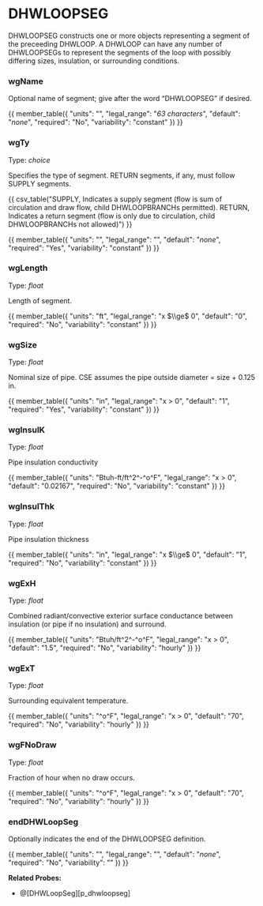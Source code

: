 # DHWLOOPSEG

DHWLOOPSEG constructs one or more objects representing a segment of the preceeding DHWLOOP. A DHWLOOP can have any number of DHWLOOPSEGs to represent the segments of the loop with possibly differing sizes, insulation, or surrounding conditions.

### wgName

Optional name of segment; give after the word “DHWLOOPSEG” if desired.

{{
  member_table({
    "units": "",
    "legal_range": "*63 characters*", 
    "default": "*none*",
    "required": "No",
    "variability": "constant" 
  })
}}

### wgTy

Type: *choice*

Specifies the type of segment.  RETURN segments, if any, must follow SUPPLY segments.

{{ csv_table("SUPPLY,    Indicates a supply segment (flow is sum of circulation and draw flow&comma; child DHWLOOPBRANCHs permitted).
  RETURN,    Indicates a return segment (flow is only due to circulation&comma; child DHWLOOPBRANCHs not allowed)")
}}

{{
  member_table({
    "units": "",
    "legal_range": "", 
    "default": "*none*",
    "required": "Yes",
    "variability": "constant" 
  })
}}

### wgLength

Type: *float*

Length of segment.

{{
  member_table({
    "units": "ft",
    "legal_range": "x $\\ge$ 0", 
    "default": "0",
    "required": "No",
    "variability": "constant" 
  })
}}

### wgSize

Type: *float*

Nominal size of pipe. CSE assumes the pipe outside diameter = size + 0.125 in.

{{
  member_table({
    "units": "in",
    "legal_range": "x $>$ 0", 
    "default": "1",
    "required": "Yes",
    "variability": "constant" 
  })
}}

### wgInsulK

Type: *float*

Pipe insulation conductivity

{{
  member_table({
    "units": "Btuh-ft/ft^2^-^o^F",
    "legal_range": "x $>$ 0", 
    "default": "0.02167",
    "required": "No",
    "variability": "constant" 
  })
}}

### wgInsulThk

Type: *float*

Pipe insulation thickness

{{
  member_table({
    "units": "in",
    "legal_range": "x $\\ge$ 0", 
    "default": "1",
    "required": "No",
    "variability": "constant" 
  })
}}

### wgExH

Type: *float*

Combined radiant/convective exterior surface conductance between insulation (or pipe if no insulation) and surround.

{{
  member_table({
    "units": "Btuh/ft^2^-^o^F",
    "legal_range": "x $>$ 0", 
    "default": "1.5",
    "required": "No",
    "variability": "hourly" 
  })
}}

### wgExT

Type: *float*

Surrounding equivalent temperature.

{{
  member_table({
    "units": "^o^F",
    "legal_range": "x $>$ 0", 
    "default": "70",
    "required": "No",
    "variability": "hourly" 
  })
}}

### wgFNoDraw

Type: *float*

Fraction of hour when no draw occurs.

{{
  member_table({
    "units": "^o^F",
    "legal_range": "x $>$ 0", 
    "default": "70",
    "required": "No",
    "variability": "hourly" 
  })
}}

### endDHWLoopSeg

Optionally indicates the end of the DHWLOOPSEG definition.

{{
  member_table({
    "units": "",
    "legal_range": "", 
    "default": "*none*",
    "required": "No",
    "variability": "" 
  })
}}

**Related Probes:**

- @[DHWLoopSeg][p_dhwloopseg]
